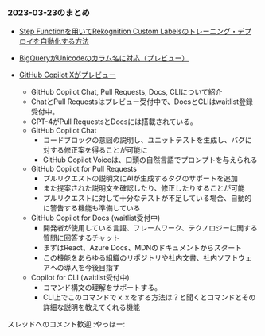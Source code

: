 ### 2023-03-23のまとめ

- [Step Functionを用いてRekognition Custom Labelsのトレーニング・デプロイを自動化する方法](https://aws.amazon.com/jp/blogs/machine-learning/automate-amazon-rekognition-custom-labels-model-training-and-deployment-using-aws-step-functions/)
- [BigQueryがUnicodeのカラム名に対応（プレビュー）](https://cloud.google.com/bigquery/docs/release-notes#March_22_2023)

- [GitHub Copilot Xがプレビュー](https://github.blog/2023-03-22-github-copilot-x-the-ai-powered-developer-experience/)
  - GitHub Copilot Chat, Pull Requests, Docs, CLIについて紹介
  - ChatとPull Requestsはプレビュー受付中で、DocsとCLIはwaitlist登録受付中。
  - GPT-4がPull RequestsとDocsには搭載されている。
  - GitHub Copilot Chat
    - コードブロックの意図の説明し、ユニットテストを生成し、バグに対する修正案を得ることが可能に
    - GitHub Copilot Voiceは、口頭の自然言語でプロンプトを与えられる
  - GitHub Copilot for Pull Requests
    - プルリクエストの説明文にAIが生成するタグのサポートを追加
    - また提案された説明文を確認したり、修正したりすることが可能
    - プルリクエストに対して十分なテストが不足している場合、自動的に警告する機能も準備している
  - GitHub Copilot for Docs (waitlist受付中)
    - 開発者が使用している言語、フレームワーク、テクノロジーに関する質問に回答するチャット
    - まずはReact、Azure Docs、MDNのドキュメントからスタート
    - この機能をあらゆる組織のリポジトリや社内文書、社内ソフトウェアへの導入を今後目指す
  - Copilot for CLI (waitlist受付中)
    - コマンド構文の理解をサポートする。
    - CLI上でこのコマンドでｘｘをする方法は？と聞くとコマンドとその詳細な説明を教えてくれる機能

スレッドへのコメント歓迎 :やっほー:

